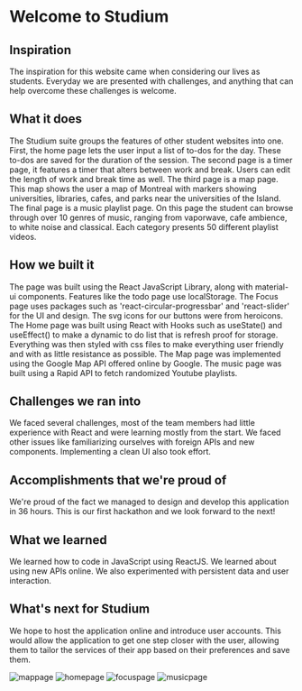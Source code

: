 # Welcome to Studium

## Inspiration

The inspiration for this website came when considering our lives as students. Everyday we are presented with challenges, and anything that can help overcome these challenges is welcome.

## What it does

The Studium suite groups the features of other student websites into one. First, the home page lets the user input a list of to-dos for the day. These to-dos are saved for the duration of the session. The second page is a timer page, it features a timer that alters between work and break. Users can edit the length of work and break time as well. The third page is a map page. This map shows the user a map of Montreal with markers showing universities, libraries, cafes, and parks near the universities of the Island. The final page is a music playlist page. On this page the student can browse through over 10 genres of music, ranging from vaporwave, cafe ambience, to white noise and classical. Each category presents 50 different playlist videos.

## How we built it
The page was built using the React JavaScript Library, along with material-ui components. Features like the todo page use localStorage.
The Focus page uses packages such as 'react-circular-progressbar' and 'react-slider' for the UI and design. The svg icons for our buttons were from heroicons.
The Home page was built using React with Hooks such as useState() and useEffect() to make a dynamic to do list that is refresh proof for storage.  Everything was then styled with css files to make everything user friendly and with as little resistance as possible. The Map page was implemented using the Google Map API offered online by Google. The music page was built using a Rapid API to fetch randomized Youtube playlists. 

## Challenges we ran into

We faced several challenges, most of the team members had little experience with React and were learning mostly from the start. We faced other issues like familiarizing ourselves with foreign APIs and new components. Implementing a clean UI also took effort.

## Accomplishments that we're proud of

We're proud of the fact we managed to design and develop this application in 36 hours. This is our first hackathon and we look forward to the next!

## What we learned

We learned how to code in JavaScript using ReactJS. We learned about using new APIs online. We also experimented with persistent data and user interaction.

## What's next for Studium

We hope to host the application online and introduce user accounts. This would allow the application to get one step closer with the user, allowing them to tailor the services of their app based on their preferences and save them.

![mappage](https://user-images.githubusercontent.com/63167805/202910083-110001c7-ee69-40e0-94c5-3b112294a85b.jpg)
![homepage](https://user-images.githubusercontent.com/63167805/202910084-aa1eba0d-2958-4468-953e-d565be4ec52a.jpg)
![focuspage](https://user-images.githubusercontent.com/63167805/202910085-f1128d1f-8b22-4400-a7d9-53b7cb7bae5d.jpg)
![musicpage](https://user-images.githubusercontent.com/63167805/202910086-71698537-943f-4747-a97b-177cc6357167.jpg)
